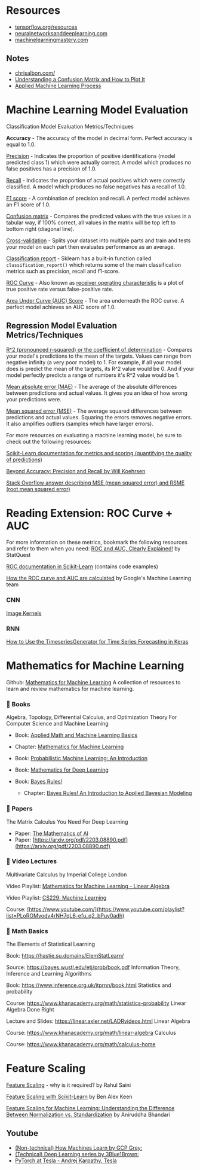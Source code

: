 []() 

# Resources
* [tensorflow.org/resources](https://www.tensorflow.org/resources/learn-ml)
* [neuralnetworksanddeeplearning.com](http://neuralnetworksanddeeplearning.com/)
* [machinelearningmastery.com](https://machinelearningmastery.com/)
## Notes
* [chrisalbon.com/](https://chrisalbon.com/)
* [Understanding a Confusion Matrix and How to Plot It](https://www.turing.com/kb/how-to-plot-confusion-matrix)
* [Applied Machine Learning Process](https://machinelearningmastery.com/process-for-working-through-machine-learning-problems/)

# Machine Learning Model Evaluation
Classification Model Evaluation Metrics/Techniques

**Accuracy** - The accuracy of the model in decimal form. Perfect accuracy is equal to 1.0.

[Precision](https://scikit-learn.org/stable/modules/generated/sklearn.metrics.precision_score.html#sklearn.metrics.precision_score) - Indicates the proportion of positive identifications (model predicted class 1) which were actually correct. A model which produces no false positives has a precision of 1.0.

[Recall](https://scikit-learn.org/stable/modules/generated/sklearn.metrics.recall_score.html#sklearn.metrics.recall_score) - Indicates the proportion of actual positives which were correctly classified. A model which produces no false negatives has a recall of 1.0.

[F1 score](https://scikit-learn.org/stable/modules/generated/sklearn.metrics.f1_score.html#sklearn.metrics.f1_score) - A combination of precision and recall. A perfect model achieves an F1 score of 1.0.

[Confusion matrix](https://www.dataschool.io/simple-guide-to-confusion-matrix-terminology/) - Compares the predicted values with the true values in a tabular way, if 100% correct, all values in the matrix will be top left to bottom right (diagonal line).

[Cross-validation](https://scikit-learn.org/stable/modules/cross_validation.html) - Splits your dataset into multiple parts and train and tests your model on each part then evaluates performance as an average.

[Classification report](https://scikit-learn.org/stable/modules/generated/sklearn.metrics.classification_report.html) - Sklearn has a built-in function called ``classification_report()`` which returns some of the main classification metrics such as precision, recall and f1-score.

[ROC Curve](https://scikit-learn.org/stable/modules/generated/sklearn.metrics.roc_score.html) - Also known as [receiver operating characteristic](https://en.wikipedia.org/wiki/Receiver_operating_characteristic) is a plot of true positive rate versus false-positive rate.

[Area Under Curve (AUC) Score](https://scikit-learn.org/stable/modules/generated/sklearn.metrics.roc_auc_score.html) - The area underneath the ROC curve. A perfect model achieves an AUC score of 1.0.

## Regression Model Evaluation Metrics/Techniques
[R^2 (pronounced r-squared) or the coefficient of determination](https://scikit-learn.org/stable/modules/generated/sklearn.metrics.r2_score.html) - Compares your model's predictions to the mean of the targets. Values can range from negative infinity (a very poor model) to 1. For example, if all your model does is predict the mean of the targets, its R^2 value would be 0. And if your model perfectly predicts a range of numbers it's R^2 value would be 1.

[Mean absolute error (MAE)](https://scikit-learn.org/stable/modules/generated/sklearn.metrics.mean_absolute_error.html) - The average of the absolute differences between predictions and actual values. It gives you an idea of how wrong your predictions were.

[Mean squared error (MSE)](https://scikit-learn.org/stable/modules/generated/sklearn.metrics.mean_squared_error.html) - The average squared differences between predictions and actual values. Squaring the errors removes negative errors. It also amplifies outliers (samples which have larger errors).

For more resources on evaluating a machine learning model, be sure to check out the following resources:

[Scikit-Learn documentation for metrics and scoring (quantifying the quality of predictions)](https://scikit-learn.org/stable/modules/model_evaluation.html)

[Beyond Accuracy: Precision and Recall by Will Koehrsen](https://towardsdatascience.com/beyond-accuracy-precision-and-recall-3da06bea9f6c)

[Stack Overflow answer describing MSE (mean squared error) and RSME (root mean squared error)](https://stackoverflow.com/a/37861832)


# Reading Extension: ROC Curve + AUC
For more information on these metrics, bookmark the following resources and refer to them when you need:
[ROC and AUC, Clearly Explained!](https://www.youtube.com/watch?v=4jRBRDbJemM) by StatQuest

[ROC documentation in Scikit-Learn](https://scikit-learn.org/stable/auto_examples/model_selection/plot_roc.html) (contains code examples)

[How the ROC curve and AUC are calculated](https://developers.google.com/machine-learning/crash-course/classification/roc-and-auc) by Google's Machine Learning team

### CNN
[Image Kernels](https://setosa.io/ev/image-kernels/)

### RNN
[How to Use the TimeseriesGenerator for Time Series Forecasting in Keras](https://machinelearningmastery.com/how-to-use-the-timeseriesgenerator-for-time-series-forecasting-in-keras/)

# Mathematics for Machine Learning
Github: [Mathematics for Machine Learning](https://github.com/dair-ai/Mathematics-for-ML.git)
A collection of resources to learn and review mathematics for machine learning.

### 📖 Books
Algebra, Topology, Differential Calculus, and Optimization Theory For Computer Science and Machine Learning

* Book: [Applied Math and Machine Learning Basics](https://www.cis.upenn.edu/~jean/math-deep.pdf)
* Chapter: [Mathematics for Machine Learning](https://www.deeplearningbook.org/contents/part_basics.html)
* Book: [Probabilistic Machine Learning: An Introduction](https://mml-book.github.io)
* Book: [Mathematics for Deep Learning](https://probml.github.io/pml-book/book1.html)

* Book: [Bayes Rules!](https://www.bayesrulesbook.com/index.html)  
  * Chapter: [Bayes Rules! An Introduction to Applied Bayesian Modeling](https://d2l.ai/chapter_appendix-mathematics-for-deep-learning/index.html)

### 📄 Papers
The Matrix Calculus You Need For Deep Learning

* Paper: [The Mathematics of AI](https://arxiv.org/abs/1802.01528)
* Paper: [https://arxiv.org/pdf/2203.08890.pdf](https://arxiv.org/pdf/2203.08890.pdf)

### 🎥 Video Lectures
Multivariate Calculus by Imperial College London

Video Playlist: [Mathematics for Machine Learning - Linear Algebra](https://www.youtube.com/playlist?list=PLiiljHvN6z193BBzS0Ln8NnqQmzimTW23)

Video Playlist: [CS229: Machine Learning](https://www.youtube.com/playlist?list=PLiiljHvN6z1_o1ztXTKWPrShrMrBLo5P3)

Course: [https://www.youtube.com/](https://www.youtube.com/playlist?list=PLoROMvodv4rNH7qL6-efu_q2_bPuy0adh)

### 🧮 Math Basics
The Elements of Statistical Learning

Book: https://hastie.su.domains/ElemStatLearn/

Source: https://bayes.wustl.edu/etj/prob/book.pdf
Information Theory, Inference and Learning Algorithms

Book: https://www.inference.org.uk/itprnn/book.html
Statistics and probability

Course: https://www.khanacademy.org/math/statistics-probability
Linear Algebra Done Right

Lecture and Slides: https://linear.axler.net/LADRvideos.html
Linear Algebra

Course: https://www.khanacademy.org/math/linear-algebra
Calculus

Course: https://www.khanacademy.org/math/calculus-home

# Feature Scaling
[Feature Scaling](https://medium.com/@rahul77349/feature-scaling-why-it-is-required-8a93df1af310) - why is it required? by Rahul Saini

[Feature Scaling with Scikit-Learn](https://benalexkeen.com/feature-scaling-with-scikit-learn/) by Ben Alex Keen

[Feature Scaling for Machine Learning: Understanding the Difference Between Normalization vs. Standardization](https://www.analyticsvidhya.com/blog/2020/04/feature-scaling-machine-learning-normalization-standardization/) by Aniruddha Bhandari 

## Youtube
* [(Non-technical) How Machines Learn by GCP Grey: ](https://www.youtube.com/watch?v=R9OHn5ZF4Uo)
* [(Technical) Deep Learning series by 3Blue1Brown: ](https://www.youtube.com/watch?v=aircAruvnKk)
* [PyTorch at Tesla - Andrej Karpathy, Tesla](https://www.youtube.com/watch?v=oBklltKXtDE&t=173s)


